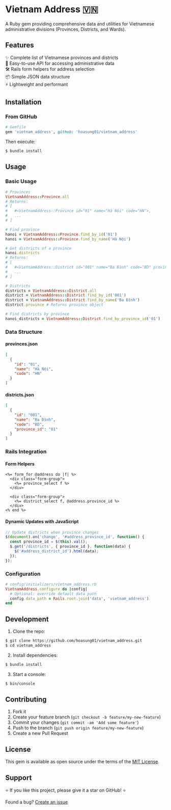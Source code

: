 # Vietnam Address 🇻🇳

A Ruby gem providing comprehensive data and utilities for Vietnamese administrative divisions (Provinces, Districts, and Wards).

## Features

✨ Complete list of Vietnamese provinces and districts  
🚀 Easy-to-use API for accessing administrative data  
🛠️ Rails form helpers for address selection  
📦 Simple JSON data structure  
⚡ Lightweight and performant  

## Installation

### From GitHub

```ruby
# Gemfile
gem 'vietnam_address', github: 'hoasung01/vietnam_address'
```

Then execute:
```bash
$ bundle install
```

## Usage

### Basic Usage

```ruby
# Provinces
VietnamAddress::Province.all
# Returns:
# [
#   #<VietnamAddress::Province id="01" name="Hà Nội" code="HN">,
#   ...
# ]

# Find province
hanoi = VietnamAddress::Province.find_by_id('01')
hanoi = VietnamAddress::Province.find_by_name('Hà Nội')

# Get districts of a province
hanoi.districts 
# Returns:
# [
#   #<VietnamAddress::District id="001" name="Ba Đình" code="BD" province_id="01">,
#   ...
# ]

# Districts
districts = VietnamAddress::District.all
district = VietnamAddress::District.find_by_id('001')
district = VietnamAddress::District.find_by_name('Ba Đình')
district.province # Returns province object

# Find districts by province
hanoi_districts = VietnamAddress::District.find_by_province_id('01')
```

### Data Structure

#### provinces.json
```json
[
  {
    "id": "01",
    "name": "Hà Nội",
    "code": "HN"
  }
]
```

#### districts.json
```json
[
  {
    "id": "001",
    "name": "Ba Đình",
    "code": "BD",
    "province_id": "01"
  }
]
```

### Rails Integration

#### Form Helpers

```erb
<%= form_for @address do |f| %>
  <div class="form-group">
    <%= province_select f %>
  </div>
  
  <div class="form-group">
    <%= district_select f, @address.province_id %>
  </div>
<% end %>
```

#### Dynamic Updates with JavaScript

```javascript
// Update districts when province changes
$(document).on('change', '#address_province_id', function() {
  const province_id = $(this).val();
  $.get('/districts', { province_id }, function(data) {
    $('#address_district_id').html(data);
  });
});
```

### Configuration

```ruby
# config/initializers/vietnam_address.rb
VietnamAddress.configure do |config|
  # Optional: override default data path
  config.data_path = Rails.root.join('data', 'vietnam_address')
end
```

## Development

1. Clone the repo:
```bash
$ git clone https://github.com/hoasung01/vietnam_address.git
$ cd vietnam_address
```

2. Install dependencies:
```bash
$ bundle install
```

3. Start a console:
```bash
$ bin/console
```

## Contributing

1. Fork it
2. Create your feature branch (`git checkout -b feature/my-new-feature`)
3. Commit your changes (`git commit -am 'Add some feature'`)
4. Push to the branch (`git push origin feature/my-new-feature`)
5. Create a new Pull Request

## License

This gem is available as open source under the terms of the [MIT License](https://opensource.org/licenses/MIT).

## Support

⭐️ If you like this project, please give it a star on GitHub! ⭐️

Found a bug? [Create an issue](https://github.com/hoasung01/vietnam_address/issues)
